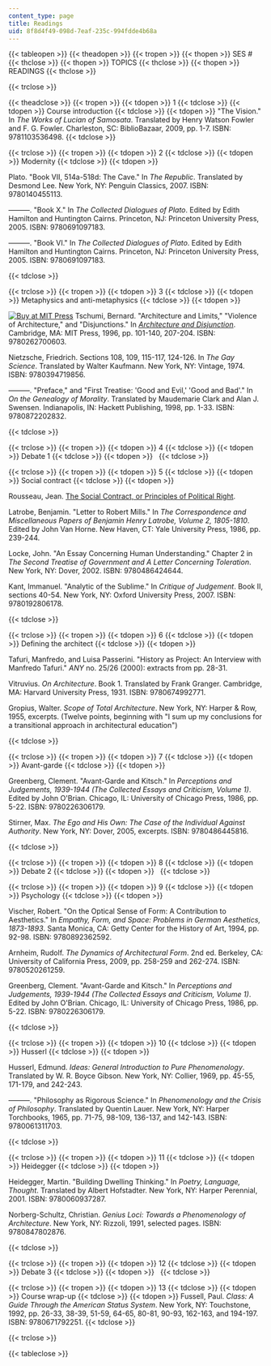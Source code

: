 ```yaml
---
content_type: page
title: Readings
uid: 8f8d4f49-098d-7eaf-235c-994fdde4b68a
---
```


{{< tableopen >}}
{{< theadopen >}}
{{< tropen >}}
{{< thopen >}}
SES #
{{< thclose >}}
{{< thopen >}}
TOPICS
{{< thclose >}}
{{< thopen >}}
READINGS
{{< thclose >}}

{{< trclose >}}

{{< theadclose >}}
{{< tropen >}}
{{< tdopen >}}
1
{{< tdclose >}}
{{< tdopen >}}
Course introduction
{{< tdclose >}}
{{< tdopen >}}
"The Vision." In _The Works of Lucian of Samosata_. Translated by Henry Watson Fowler and F. G. Fowler. Charleston, SC: BiblioBazaar, 2009, pp. 1-7. ISBN: 9781103536498.
{{< tdclose >}}

{{< trclose >}}
{{< tropen >}}
{{< tdopen >}}
2
{{< tdclose >}}
{{< tdopen >}}
Modernity
{{< tdclose >}}
{{< tdopen >}}


Plato. "Book VII, 514a-518d: The Cave." In _The Republic_. Translated by Desmond Lee. New York, NY: Penguin Classics, 2007. ISBN: 9780140455113.

———. "Book X." In _The Collected Dialogues of Plato_. Edited by Edith Hamilton and Huntington Cairns. Princeton, NJ: Princeton University Press, 2005. ISBN: 9780691097183.

———. "Book VI." In _The Collected Dialogues of Plato_. Edited by Edith Hamilton and Huntington Cairns. Princeton, NJ: Princeton University Press, 2005. ISBN: 9780691097183.


{{< tdclose >}}

{{< trclose >}}
{{< tropen >}}
{{< tdopen >}}
3
{{< tdclose >}}
{{< tdopen >}}
Metaphysics and anti-metaphysics
{{< tdclose >}}
{{< tdopen >}}


[![Buy at MIT Press](/images/mp_logo.gif)](https://mitpress.mit.edu/9780262700603) Tschumi, Bernard. "Architecture and Limits," "Violence of Architecture," and "Disjunctions." In [_Architecture and Disjunction_](https://mitpress.mit.edu/9780262700603). Cambridge, MA: MIT Press, 1996, pp. 101-140, 207-204. ISBN: 9780262700603.

Nietzsche, Friedrich. Sections 108, 109, 115-117, 124-126. In _The Gay Science_. Translated by Walter Kaufmann. New York, NY: Vintage, 1974. ISBN: 9780394719856.

———. "Preface," and "First Treatise: 'Good and Evil,' 'Good and Bad'." In _On the Genealogy of Morality_. Translated by Maudemarie Clark and Alan J. Swensen. Indianapolis, IN: Hackett Publishing, 1998, pp. 1-33. ISBN: 9780872202832.


{{< tdclose >}}

{{< trclose >}}
{{< tropen >}}
{{< tdopen >}}
4
{{< tdclose >}}
{{< tdopen >}}
Debate 1
{{< tdclose >}}
{{< tdopen >}}
 
{{< tdclose >}}

{{< trclose >}}
{{< tropen >}}
{{< tdopen >}}
5
{{< tdclose >}}
{{< tdopen >}}
Social contract
{{< tdclose >}}
{{< tdopen >}}


Rousseau, Jean. [The Social Contract, or Principles of Political Right](http://www.constitution.org/jjr/socon.htm).

Latrobe, Benjamin. "Letter to Robert Mills." In _The Correspondence and Miscellaneous Papers of Benjamin Henry Latrobe, Volume 2, 1805-1810_. Edited by John Van Horne. New Haven, CT: Yale University Press, 1986, pp. 239-244.

Locke, John. "An Essay Concerning Human Understanding." Chapter 2 in _The Second Treatise of Government and A Letter Concerning Toleration_. New York, NY: Dover, 2002. ISBN: 9780486424644.

Kant, Immanuel. "Analytic of the Sublime." In _Critique of Judgement_. Book II, sections 40-54. New York, NY: Oxford University Press, 2007. ISBN: 9780192806178.


{{< tdclose >}}

{{< trclose >}}
{{< tropen >}}
{{< tdopen >}}
6
{{< tdclose >}}
{{< tdopen >}}
Defining the architect
{{< tdclose >}}
{{< tdopen >}}


Tafuri, Manfredo, and Luisa Passerini. "History as Project: An Interview with Manfredo Tafuri." _ANY_ no. 25/26 (2000): extracts from pp. 28-31.

Vitruvius. _On Architecture_. Book 1. Translated by Frank Granger. Cambridge, MA: Harvard University Press, 1931. ISBN: 9780674992771.

Gropius, Walter. _Scope of Total Architecture_. New York, NY: Harper & Row, 1955, excerpts. (Twelve points, beginning with "I sum up my conclusions for a transitional approach in architectural education")


{{< tdclose >}}

{{< trclose >}}
{{< tropen >}}
{{< tdopen >}}
7
{{< tdclose >}}
{{< tdopen >}}
Avant-garde
{{< tdclose >}}
{{< tdopen >}}


Greenberg, Clement. "Avant-Garde and Kitsch." In _Perceptions and Judgements, 1939-1944 (The Collected Essays and Criticism, Volume 1)_. Edited by John O'Brian. Chicago, IL: University of Chicago Press, 1986, pp. 5-22. ISBN: 9780226306179.

Stirner, Max. _The Ego and His Own: The Case of the Individual Against Authority_. New York, NY: Dover, 2005, excerpts. ISBN: 9780486445816.


{{< tdclose >}}

{{< trclose >}}
{{< tropen >}}
{{< tdopen >}}
8
{{< tdclose >}}
{{< tdopen >}}
Debate 2
{{< tdclose >}}
{{< tdopen >}}
 
{{< tdclose >}}

{{< trclose >}}
{{< tropen >}}
{{< tdopen >}}
9
{{< tdclose >}}
{{< tdopen >}}
Psychology
{{< tdclose >}}
{{< tdopen >}}


Vischer, Robert. "On the Optical Sense of Form: A Contribution to Aesthetics." In _Empathy, Form, and Space: Problems in German Aesthetics, 1873-1893_. Santa Monica, CA: Getty Center for the History of Art, 1994, pp. 92-98. ISBN: 9780892362592.

Arnheim, Rudolf. _The Dynamics of Architectural Form_. 2nd ed. Berkeley, CA: University of California Press, 2009, pp. 258-259 and 262-274. ISBN: 9780520261259.

Greenberg, Clement. "Avant-Garde and Kitsch." In _Perceptions and Judgements, 1939-1944 (The Collected Essays and Criticism, Volume 1)_. Edited by John O'Brian. Chicago, IL: University of Chicago Press, 1986, pp. 5-22. ISBN: 9780226306179.


{{< tdclose >}}

{{< trclose >}}
{{< tropen >}}
{{< tdopen >}}
10
{{< tdclose >}}
{{< tdopen >}}
Husserl
{{< tdclose >}}
{{< tdopen >}}


Husserl, Edmund. _Ideas: General Introduction to Pure Phenomenology_. Translated by W. R. Boyce Gibson. New York, NY: Collier, 1969, pp. 45-55, 171-179, and 242-243.

———. "Philosophy as Rigorous Science." In _Phenomenology and the Crisis of Philosophy_. Translated by Quentin Lauer. New York, NY: Harper Torchbooks, 1965, pp. 71-75, 98-109, 136-137, and 142-143. ISBN: 9780061311703.


{{< tdclose >}}

{{< trclose >}}
{{< tropen >}}
{{< tdopen >}}
11
{{< tdclose >}}
{{< tdopen >}}
Heidegger
{{< tdclose >}}
{{< tdopen >}}


Heidegger, Martin. "Building Dwelling Thinking." In _Poetry, Language, Thought_. Translated by Albert Hofstadter. New York, NY: Harper Perennial, 2001. ISBN: 9780060937287.

Norberg-Schultz, Christian. _Genius Loci: Towards a Phenomenology of Architecture_. New York, NY: Rizzoli, 1991, selected pages. ISBN: 9780847802876.


{{< tdclose >}}

{{< trclose >}}
{{< tropen >}}
{{< tdopen >}}
12
{{< tdclose >}}
{{< tdopen >}}
Debate 3
{{< tdclose >}}
{{< tdopen >}}
 
{{< tdclose >}}

{{< trclose >}}
{{< tropen >}}
{{< tdopen >}}
13
{{< tdclose >}}
{{< tdopen >}}
Course wrap-up
{{< tdclose >}}
{{< tdopen >}}
Fussell, Paul. _Class: A Guide Through the American Status System_. New York, NY: Touchstone, 1992, pp. 26-33, 38-39, 51-59, 64-65, 80-81, 90-93, 162-163, and 194-197. ISBN: 9780671792251.
{{< tdclose >}}

{{< trclose >}}

{{< tableclose >}}
